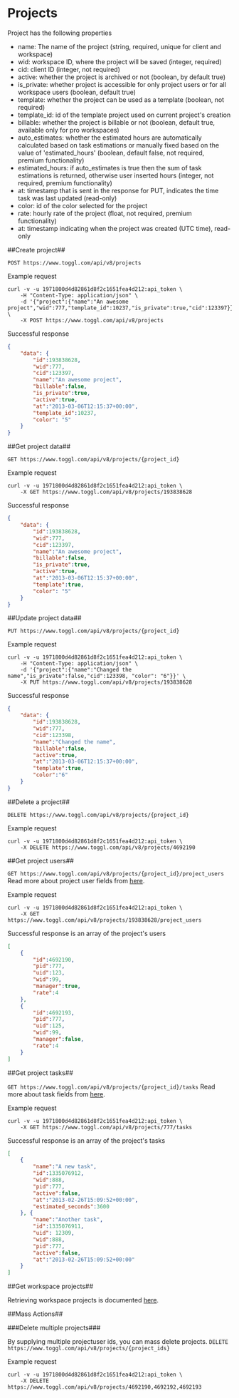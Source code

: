 Projects
=================

Project has the following properties
* name: The name of the project (string, required, unique for client and workspace)
* wid: workspace ID, where the project will be saved (integer, required)
* cid: client ID (integer, not required)
* active: whether the project is archived or not (boolean, by default true)
* is_private: whether project is accessible for only project users or for all workspace users (boolean, default true)
* template: whether the project can be used as a template (boolean, not required)
* template_id: id of the template project used on current project's creation
* billable: whether the project is billable or not (boolean, default true, available only for pro workspaces)
* auto_estimates: whether the estimated hours are automatically calculated based on task estimations or manually fixed based on the value of 'estimated_hours' (boolean, default false, not required, premium functionality)
* estimated_hours: if auto_estimates is true then the sum of task estimations is returned, otherwise user inserted hours (integer, not required, premium functionality)
* at: timestamp that is sent in the response for PUT, indicates the time task was last updated (read-only)
* color: id of the color selected for the project
* rate: hourly rate of the project (float, not required, premium functionality)
* at: timestamp indicating when the project was created (UTC time), read-only


##Create project##

`POST https://www.toggl.com/api/v8/projects`

Example request

```shell
curl -v -u 1971800d4d82861d8f2c1651fea4d212:api_token \
	-H "Content-Type: application/json" \
	-d '{"project":{"name":"An awesome project","wid":777,"template_id":10237,"is_private":true,"cid":123397}}' \
	-X POST https://www.toggl.com/api/v8/projects
```

Successful response
```json
{
	"data": {
		"id":193838628,
		"wid":777,
		"cid":123397,
		"name":"An awesome project",
		"billable":false,
		"is_private":true,
		"active":true,
		"at":"2013-03-06T12:15:37+00:00",
		"template_id":10237,
		"color": "5"
	}
}
```

##Get project data##

`GET https://www.toggl.com/api/v8/projects/{project_id}`

Example request

```shell
curl -v -u 1971800d4d82861d8f2c1651fea4d212:api_token \
	-X GET https://www.toggl.com/api/v8/projects/193838628

```

Successful response
```json
{
	"data": {
		"id":193838628,
		"wid":777,
		"cid":123397,
		"name":"An awesome project",
		"billable":false,
		"is_private":true,
		"active":true,
		"at":"2013-03-06T12:15:37+00:00",
		"template":true,
		"color": "5"
	}
}
```

##Update project data##

`PUT https://www.toggl.com/api/v8/projects/{project_id}`

Example request

```shell
curl -v -u 1971800d4d82861d8f2c1651fea4d212:api_token \
	-H "Content-Type: application/json" \
	-d '{"project":{"name":"Changed the name","is_private":false,"cid":123398, "color": "6"}}' \
	-X PUT https://www.toggl.com/api/v8/projects/193838628
```


Successful response
```json
{
	"data": {
		"id":193838628,
		"wid":777,
		"cid":123398,
		"name":"Changed the name",
		"billable":false,
		"active":true,
		"at":"2013-03-06T12:15:37+00:00",
		"template":true,
		"color":"6"
	}
}
```

##Delete a project##

`DELETE https://www.toggl.com/api/v8/projects/{project_id}`

Example request
```shell
curl -v -u 1971800d4d82861d8f2c1651fea4d212:api_token \
	-X DELETE https://www.toggl.com/api/v8/projects/4692190
```

##Get project users##

`GET https://www.toggl.com/api/v8/projects/{project_id}/project_users`
Read more about project user fields from [here](project_users.md).

Example request

```shell
curl -v -u 1971800d4d82861d8f2c1651fea4d212:api_token \
	-X GET https://www.toggl.com/api/v8/projects/193838628/project_users

```

Successful response is an array of the project's users
```json
[
	{
		"id":4692190,
		"pid":777,
		"uid":123,
		"wid":99,
		"manager":true,
		"rate":4
	},
	{
		"id":4692193,
		"pid":777,
		"uid":125,
		"wid":99,
		"manager":false,
		"rate":4
	}
]
```

##Get project tasks##

`GET https://www.toggl.com/api/v8/projects/{project_id}/tasks`
Read more about task fields from [here](tasks.md).

Example request

```shell
curl -v -u 1971800d4d82861d8f2c1651fea4d212:api_token \
	-X GET https://www.toggl.com/api/v8/projects/777/tasks

```

Successful response is an array of the project's tasks
```json
[
	{
		"name":"A new task",
		"id":1335076912,
		"wid":888,
		"pid":777,
		"active":false,
		"at":"2013-02-26T15:09:52+00:00",
		"estimated_seconds":3600
	}, {
		"name":"Another task",
		"id":1335076911,
		"uid": 12309,
		"wid":888,
		"pid":777,
		"active":false,
		"at":"2013-02-26T15:09:52+00:00"
	}
]
```

##Get workspace projects##

Retrieving workspace projects is documented [here](workspaces.md#get-workspace-projects).


##Mass Actions##

###Delete multiple projects###

By supplying multiple projectuser ids, you can mass delete projects.
`DELETE https://www.toggl.com/api/v8/projects/{project_ids}`

Example request
```shell
curl -v -u 1971800d4d82861d8f2c1651fea4d212:api_token \
	-X DELETE https://www.toggl.com/api/v8/projects/4692190,4692192,4692193
```
